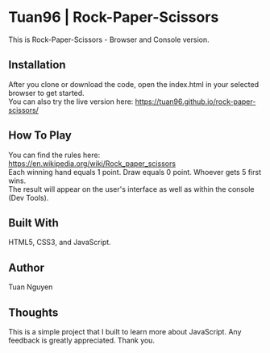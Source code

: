 # Tuan96 | Rock-Paper-Scissors

This is Rock-Paper-Scissors - Browser and Console version.

## Installation

After you clone or download the code, open the index.html in your selected browser to get started.<br/> 
You can also try the live version here: https://tuan96.github.io/rock-paper-scissors/

## How To Play

You can find the rules here: https://en.wikipedia.org/wiki/Rock_paper_scissors<br/>
Each winning hand equals 1 point. Draw equals 0 point. Whoever gets 5 first wins.<br/>
The result will appear on the user's interface as well as within the console (Dev Tools). 

## Built With

HTML5, CSS3, and JavaScript. 

## Author

Tuan Nguyen

## Thoughts

This is a simple project that I built to learn more about JavaScript. Any feedback is greatly appreciated. Thank you. 

